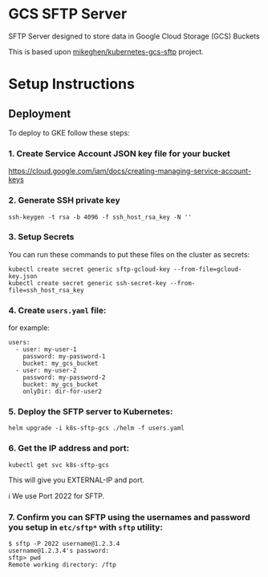 # GCS SFTP Server
SFTP Server designed to store data in Google Cloud Storage (GCS) Buckets

This is based upon [mikeghen/kubernetes-gcs-sftp](https://github.com/mikeghen/kubernetes-gcs-sftp) project.

# Setup Instructions

## Deployment
To deploy to GKE follow these steps:

### 1. Create Service Account JSON key file for your bucket

https://cloud.google.com/iam/docs/creating-managing-service-account-keys

### 2. Generate SSH private key
```ssh-keygen -t rsa -b 4096 -f ssh_host_rsa_key -N ''```

### 3. Setup Secrets

You can run these commands to put these files on the cluster as secrets:
```
kubectl create secret generic sftp-gcloud-key --from-file=gcloud-key.json
kubectl create secret generic ssh-secret-key --from-file=ssh_host_rsa_key
```

### 4. Create `users.yaml` file:
for example:
```
users:
  - user: my-user-1
    password: my-password-1
    bucket: my_gcs_bucket
  - user: my-user-2
    password: my-password-2
    bucket: my_gcs_bucket
    onlyDir: dir-for-user2
```


### 5. Deploy the SFTP server to Kubernetes:
```
helm upgrade -i k8s-sftp-gcs ./helm -f users.yaml
```
### 6. Get the IP address and port:
```kubectl get svc k8s-sftp-gcs```

This will give you EXTERNAL-IP and port.

:information_source: We use Port 2022 for SFTP.

### 7. Confirm you can SFTP using the usernames and password you setup in `etc/sftp*` with `sftp` utility:
```
$ sftp -P 2022 username@1.2.3.4
username@1.2.3.4's password:
sftp> pwd
Remote working directory: /ftp
```


